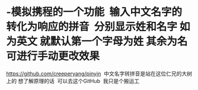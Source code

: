 # -模拟携程的一个功能  输入中文名字的 转化为响应的拼音  分别显示姓和名字 如为英文 就默认第一个字母为姓 其余为名 可进行手动更改效果


https://github.com/creeperyang/pinyin  中文名字转拼音是站在这位仁兄的大树上的 想了解原理的话  可以去这个GitHub  我只是个搬运工 
